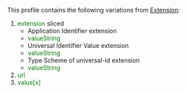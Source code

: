 This profile contains the following variations from [Extension](http://hl7.org/fhir/R4/Extension):

1. <span style='color:green'> extension </span>  sliced
   * Application Identifier extension
   * <span style='color:green'> valueString </span> 
   * Universal Identifier Value extension
   * <span style='color:green'> valueString </span> 
   * Type Scheme of universal-id extension
   * <span style='color:green'> valueString </span> 
1. <span style='color:green'> url </span> 
1. <span style='color:green'> value[x] </span> 